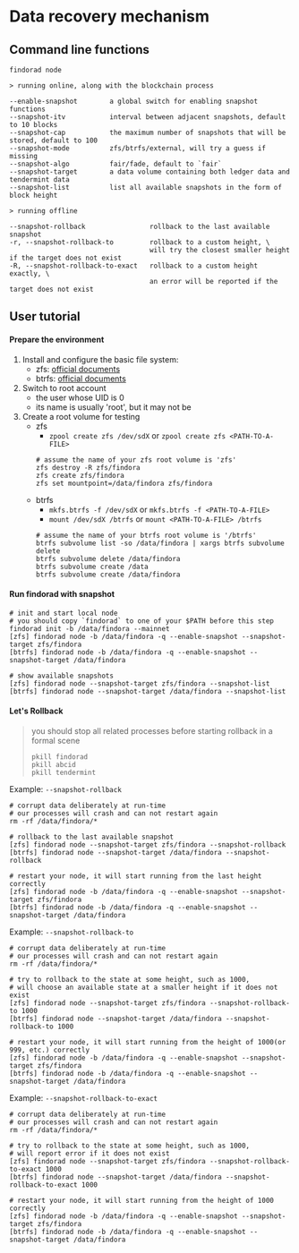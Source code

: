 # Data recovery mechanism

## Command line functions

```
findorad node

> running online, along with the blockchain process

--enable-snapshot        a global switch for enabling snapshot functions
--snapshot-itv           interval between adjacent snapshots, default to 10 blocks
--snapshot-cap           the maximum number of snapshots that will be stored, default to 100
--snapshot-mode          zfs/btrfs/external, will try a guess if missing
--snapshot-algo          fair/fade, default to `fair`
--snapshot-target        a data volume containing both ledger data and tendermint data
--snapshot-list          list all available snapshots in the form of block height

> running offline

--snapshot-rollback                rollback to the last available snapshot
-r, --snapshot-rollback-to         rollback to a custom height, \
                                   will try the closest smaller height if the target does not exist
-R, --snapshot-rollback-to-exact   rollback to a custom height exactly, \
                                   an error will be reported if the target does not exist
```

## User tutorial

#### Prepare the environment

1. Install and configure the basic file system:
    - zfs: [official documents](https://openzfs.github.io/openzfs-docs/Getting%20Started/index.html)
    - btrfs: [official documents](https://btrfs.wiki.kernel.org/index.php/Main_Page)
2. Switch to root account
    - the user whose UID is 0
    - its name is usually 'root', but it may not be
3. Create a root volume for testing
    - zfs
        - `zpool create zfs /dev/sdX` or `zpool create zfs <PATH-TO-A-FILE>`
        ```
        # assume the name of your zfs root volume is 'zfs'
        zfs destroy -R zfs/findora
        zfs create zfs/findora
        zfs set mountpoint=/data/findora zfs/findora
        ```
    - btrfs
        - `mkfs.btrfs -f /dev/sdX` or `mkfs.btrfs -f <PATH-TO-A-FILE>`
        - `mount /dev/sdX /btrfs` or `mount <PATH-TO-A-FILE> /btrfs`
        ```
        # assume the name of your btrfs root volume is '/btrfs'
        btrfs subvolume list -so /data/findora | xargs btrfs subvolume delete
        btrfs subvolume delete /data/findora
        btrfs subvolume create /data
        btrfs subvolume create /data/findora
        ```

#### Run findorad with snapshot

```shell
# init and start local node
# you should copy `findorad` to one of your $PATH before this step
findorad init -b /data/findora --mainnet
[zfs] findorad node -b /data/findora -q --enable-snapshot --snapshot-target zfs/findora
[btrfs] findorad node -b /data/findora -q --enable-snapshot --snapshot-target /data/findora

# show available snapshots
[zfs] findorad node --snapshot-target zfs/findora --snapshot-list
[btrfs] findorad node --snapshot-target /data/findora --snapshot-list
```

#### Let's Rollback

> you should stop all related processes before starting rollback in a formal scene
>
> ```shell
> pkill findorad
> pkill abcid
> pkill tendermint
> ```

Example: `--snapshot-rollback`

```shell
# corrupt data deliberately at run-time
# our processes will crash and can not restart again
rm -rf /data/findora/*

# rollback to the last available snapshot
[zfs] findorad node --snapshot-target zfs/findora --snapshot-rollback
[btrfs] findorad node --snapshot-target /data/findora --snapshot-rollback

# restart your node, it will start running from the last height correctly
[zfs] findorad node -b /data/findora -q --enable-snapshot --snapshot-target zfs/findora
[btrfs] findorad node -b /data/findora -q --enable-snapshot --snapshot-target /data/findora
```

Example: `--snapshot-rollback-to`

```shell
# corrupt data deliberately at run-time
# our processes will crash and can not restart again
rm -rf /data/findora/*

# try to rollback to the state at some height, such as 1000,
# will choose an available state at a smaller height if it does not exist
[zfs] findorad node --snapshot-target zfs/findora --snapshot-rollback-to 1000
[btrfs] findorad node --snapshot-target /data/findora --snapshot-rollback-to 1000

# restart your node, it will start running from the height of 1000(or 999, etc.) correctly
[zfs] findorad node -b /data/findora -q --enable-snapshot --snapshot-target zfs/findora
[btrfs] findorad node -b /data/findora -q --enable-snapshot --snapshot-target /data/findora
```

Example: `--snapshot-rollback-to-exact`

```shell
# corrupt data deliberately at run-time
# our processes will crash and can not restart again
rm -rf /data/findora/*

# try to rollback to the state at some height, such as 1000,
# will report error if it does not exist
[zfs] findorad node --snapshot-target zfs/findora --snapshot-rollback-to-exact 1000
[btrfs] findorad node --snapshot-target /data/findora --snapshot-rollback-to-exact 1000

# restart your node, it will start running from the height of 1000 correctly
[zfs] findorad node -b /data/findora -q --enable-snapshot --snapshot-target zfs/findora
[btrfs] findorad node -b /data/findora -q --enable-snapshot --snapshot-target /data/findora
```
